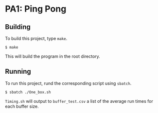 # PA1: Ping Pong
## Building
To build this project, type `make`.

```
$ make
```

This will build the program in the root directory.

## Running
To run this project, rund the corresponding script using `sbatch`.

```
$ sbatch ./One_box.sh
```

`Timing.sh` will output to `buffer_test.csv` a list of the average run times
for each buffer size.
